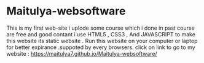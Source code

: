# Maitulya-websoftware

This is my first web-site i uplode some course which i done in past course are free and good contant i use HTML5 , CSS3 , And JAVASCRIPT to make this website its static website . Run this website on your computer or laptop for better expirance .suppoted by every browsers. click on link to go to my website : https://maitulya7.github.io/Maitulya-websoftware/
